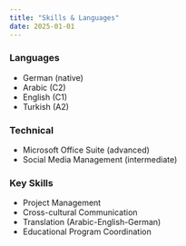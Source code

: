 ```yaml
---
title: "Skills & Languages"
date: 2025-01-01
---
```


### Languages
- German (native)
- Arabic (C2)
- English (C1)
- Turkish (A2)

### Technical
- Microsoft Office Suite (advanced)
- Social Media Management (intermediate)

### Key Skills
- Project Management
- Cross-cultural Communication
- Translation (Arabic-English-German)
- Educational Program Coordination
